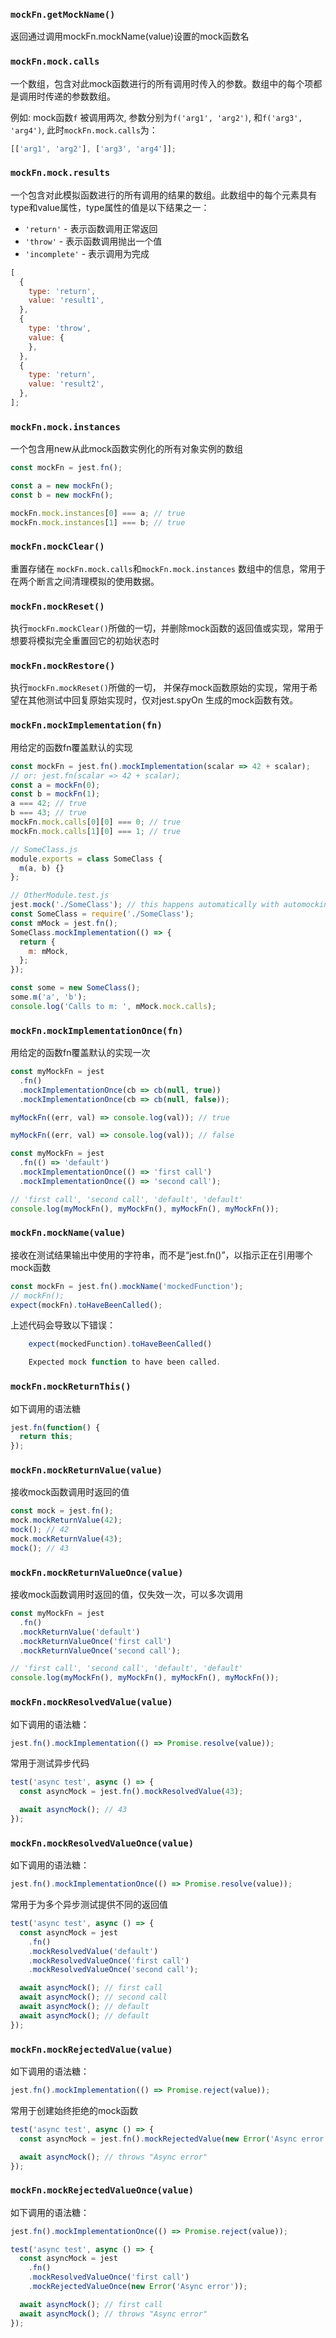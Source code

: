 ### `mockFn.getMockName()`

返回通过调用mockFn.mockName(value)设置的mock函数名 

### `mockFn.mock.calls`

一个数组，包含对此mock函数进行的所有调用时传入的参数。数组中的每个项都是调用时传递的参数数组。 

例如: mock函数`f` 被调用两次, 参数分别为`f('arg1', 'arg2')`, 和`f('arg3', 'arg4')`, 此时`mockFn.mock.calls`为：

```javascript
[['arg1', 'arg2'], ['arg3', 'arg4']];
```

### `mockFn.mock.results`

一个包含对此模拟函数进行的所有调用的结果的数组。此数组中的每个元素具有type和value属性，type属性的值是以下结果之一：

- `'return'` - 表示函数调用正常返回
- `'throw'` - 表示函数调用抛出一个值
- `'incomplete'` - 表示调用为完成

```javascript
[
  {
    type: 'return',
    value: 'result1',
  },
  {
    type: 'throw',
    value: {
    },
  },
  {
    type: 'return',
    value: 'result2',
  },
];
```

### `mockFn.mock.instances`

一个包含用new从此mock函数实例化的所有对象实例的数组 

```javascript
const mockFn = jest.fn();

const a = new mockFn();
const b = new mockFn();

mockFn.mock.instances[0] === a; // true
mockFn.mock.instances[1] === b; // true
```

### `mockFn.mockClear()`

重置存储在 `mockFn.mock.calls`和`mockFn.mock.instances` 数组中的信息，常用于在两个断言之间清理模拟的使用数据。

### `mockFn.mockReset()`

执行`mockFn.mockClear()`所做的一切，并删除mock函数的返回值或实现，常用于想要将模拟完全重置回它的初始状态时

### `mockFn.mockRestore()`

执行`mockFn.mockReset()`所做的一切， 并保存mock函数原始的实现，常用于希望在其他测试中回复原始实现时，仅对jest.spyOn 生成的mock函数有效。

### `mockFn.mockImplementation(fn)`

用给定的函数fn覆盖默认的实现

```javascript
const mockFn = jest.fn().mockImplementation(scalar => 42 + scalar);
// or: jest.fn(scalar => 42 + scalar);
const a = mockFn(0);
const b = mockFn(1);
a === 42; // true
b === 43; // true
mockFn.mock.calls[0][0] === 0; // true
mockFn.mock.calls[1][0] === 1; // true
```

```javascript
// SomeClass.js
module.exports = class SomeClass {
  m(a, b) {}
};

// OtherModule.test.js
jest.mock('./SomeClass'); // this happens automatically with automocking
const SomeClass = require('./SomeClass');
const mMock = jest.fn();
SomeClass.mockImplementation(() => {
  return {
    m: mMock,
  };
});

const some = new SomeClass();
some.m('a', 'b');
console.log('Calls to m: ', mMock.mock.calls);
```

### `mockFn.mockImplementationOnce(fn)`

用给定的函数fn覆盖默认的实现一次

```javascript
const myMockFn = jest
  .fn()
  .mockImplementationOnce(cb => cb(null, true))
  .mockImplementationOnce(cb => cb(null, false));

myMockFn((err, val) => console.log(val)); // true

myMockFn((err, val) => console.log(val)); // false
```

```javascript
const myMockFn = jest
  .fn(() => 'default')
  .mockImplementationOnce(() => 'first call')
  .mockImplementationOnce(() => 'second call');

// 'first call', 'second call', 'default', 'default'
console.log(myMockFn(), myMockFn(), myMockFn(), myMockFn());
```

### `mockFn.mockName(value)`

接收在测试结果输出中使用的字符串，而不是“jest.fn()”，以指示正在引用哪个mock函数

```javascript
const mockFn = jest.fn().mockName('mockedFunction');
// mockFn();
expect(mockFn).toHaveBeenCalled();
```

上述代码会导致以下错误：

```javascript
    expect(mockedFunction).toHaveBeenCalled()

    Expected mock function to have been called.
```

### `mockFn.mockReturnThis()`

如下调用的语法糖

```javascript
jest.fn(function() {
  return this;
});
```

### `mockFn.mockReturnValue(value)`

接收mock函数调用时返回的值

```javascript
const mock = jest.fn();
mock.mockReturnValue(42);
mock(); // 42
mock.mockReturnValue(43);
mock(); // 43
```

### `mockFn.mockReturnValueOnce(value)`

接收mock函数调用时返回的值，仅失效一次，可以多次调用

```javascript
const myMockFn = jest
  .fn()
  .mockReturnValue('default')
  .mockReturnValueOnce('first call')
  .mockReturnValueOnce('second call');

// 'first call', 'second call', 'default', 'default'
console.log(myMockFn(), myMockFn(), myMockFn(), myMockFn());
```

### `mockFn.mockResolvedValue(value)`

如下调用的语法糖：

```javascript
jest.fn().mockImplementation(() => Promise.resolve(value));
```

常用于测试异步代码

```javascript
test('async test', async () => {
  const asyncMock = jest.fn().mockResolvedValue(43);

  await asyncMock(); // 43
});
```

### `mockFn.mockResolvedValueOnce(value)`

如下调用的语法糖：

```javascript
jest.fn().mockImplementationOnce(() => Promise.resolve(value));
```

常用于为多个异步测试提供不同的返回值

```javascript
test('async test', async () => {
  const asyncMock = jest
    .fn()
    .mockResolvedValue('default')
    .mockResolvedValueOnce('first call')
    .mockResolvedValueOnce('second call');

  await asyncMock(); // first call
  await asyncMock(); // second call
  await asyncMock(); // default
  await asyncMock(); // default
});
```

### `mockFn.mockRejectedValue(value)`

如下调用的语法糖：

```javascript
jest.fn().mockImplementation(() => Promise.reject(value));
```

常用于创建始终拒绝的mock函数

```javascript
test('async test', async () => {
  const asyncMock = jest.fn().mockRejectedValue(new Error('Async error'));

  await asyncMock(); // throws "Async error"
});
```

### `mockFn.mockRejectedValueOnce(value)`

如下调用的语法糖：

```javascript
jest.fn().mockImplementationOnce(() => Promise.reject(value));
```

```javascript
test('async test', async () => {
  const asyncMock = jest
    .fn()
    .mockResolvedValueOnce('first call')
    .mockRejectedValueOnce(new Error('Async error'));

  await asyncMock(); // first call
  await asyncMock(); // throws "Async error"
});
```